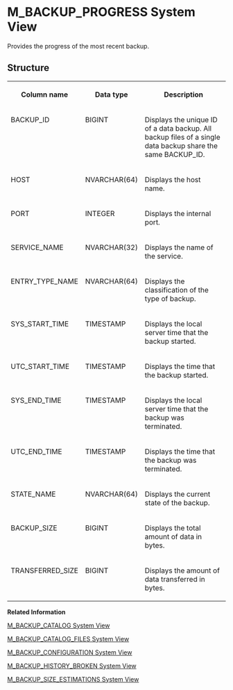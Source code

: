 <!-- loio783108ba8b8b4c709959220b4535a010 -->

# M\_BACKUP\_PROGRESS System View

Provides the progress of the most recent backup.



## Structure


<table>
<tr>
<th valign="top">

Column name



</th>
<th valign="top">

Data type



</th>
<th valign="top">

Description



</th>
</tr>
<tr>
<td valign="top">

BACKUP\_ID



</td>
<td valign="top">

BIGINT



</td>
<td valign="top">

Displays the unique ID of a data backup. All backup files of a single data backup share the same BACKUP\_ID.



</td>
</tr>
<tr>
<td valign="top">

HOST



</td>
<td valign="top">

NVARCHAR\(64\)



</td>
<td valign="top">

Displays the host name.



</td>
</tr>
<tr>
<td valign="top">

PORT



</td>
<td valign="top">

INTEGER



</td>
<td valign="top">

Displays the internal port.



</td>
</tr>
<tr>
<td valign="top">

SERVICE\_NAME



</td>
<td valign="top">

NVARCHAR\(32\)



</td>
<td valign="top">

Displays the name of the service.



</td>
</tr>
<tr>
<td valign="top">

ENTRY\_TYPE\_NAME



</td>
<td valign="top">

NVARCHAR\(64\)



</td>
<td valign="top">

Displays the classification of the type of backup.



</td>
</tr>
<tr>
<td valign="top">

SYS\_START\_TIME



</td>
<td valign="top">

TIMESTAMP



</td>
<td valign="top">

Displays the local server time that the backup started.



</td>
</tr>
<tr>
<td valign="top">

UTC\_START\_TIME



</td>
<td valign="top">

TIMESTAMP



</td>
<td valign="top">

Displays the time that the backup started.



</td>
</tr>
<tr>
<td valign="top">

SYS\_END\_TIME



</td>
<td valign="top">

TIMESTAMP



</td>
<td valign="top">

Displays the local server time that the backup was terminated.



</td>
</tr>
<tr>
<td valign="top">

UTC\_END\_TIME



</td>
<td valign="top">

TIMESTAMP



</td>
<td valign="top">

Displays the time that the backup was terminated.



</td>
</tr>
<tr>
<td valign="top">

STATE\_NAME



</td>
<td valign="top">

NVARCHAR\(64\)



</td>
<td valign="top">

Displays the current state of the backup.



</td>
</tr>
<tr>
<td valign="top">

BACKUP\_SIZE



</td>
<td valign="top">

BIGINT



</td>
<td valign="top">

Displays the total amount of data in bytes.



</td>
</tr>
<tr>
<td valign="top">

TRANSFERRED\_SIZE



</td>
<td valign="top">

BIGINT



</td>
<td valign="top">

Displays the amount of data transferred in bytes.



</td>
</tr>
</table>

**Related Information**  


[M\_BACKUP\_CATALOG System View](m-backup-catalog-system-view-20a8437.md "Provides common data for all backup catalog entries.")

[M\_BACKUP\_CATALOG\_FILES System View](m-backup-catalog-files-system-view-20a8100.md "Provides location information for all backup catalog entries.")

[M\_BACKUP\_CONFIGURATION System View](m-backup-configuration-system-view-20a8891.md "Provides backup configuration statistics.")

[M\_BACKUP\_HISTORY\_BROKEN System View](m-backup-history-broken-system-view-2726f4d.md "Provides information about broken backup history entries.")

[M\_BACKUP\_SIZE\_ESTIMATIONS System View](m-backup-size-estimations-system-view-fc77a09.md "Provides the estimated size of the next data backup.")

